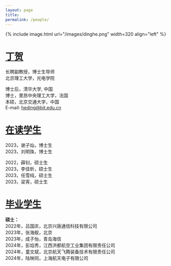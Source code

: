 ```yaml
---
layout: page
title: 
permalink: /people/
---
```


{% include image.html url="/images/dinghe.png"  width=320 align="left" %}

<u>丁贺</u>
===========


长聘副教授，博士生导师\
北京理工大学，光电学院


博士后，清华大学, 中国\
博士，里昂中央理工大学，法国\
本硕，北京交通大学，中国\
E-mail: heding@bit.edu.cn





<u>在读学生</u>
===========


2023，谢子灿，博士生\
2023，刘明珠，博士生


2022，薛钊，硕士生\
2023，李佳昕，硕士生\
2023，任雪纯，硕士生\
2023，梁宵，硕士生



<u>毕业学生</u>
===========

**硕士：**\
2022年，吕国庆，北京兴唐通信科技有限公司\
2023年，张海舰，北京\
2023年，成子怡，青岛海信\
2024年，彭焰秀，江西洪都航空工业集团有限责任公司\
2024年，童文斌，北京航天飞腾装备技术有限责任公司\
2024年，陆映同，上海航天电子有限公司




